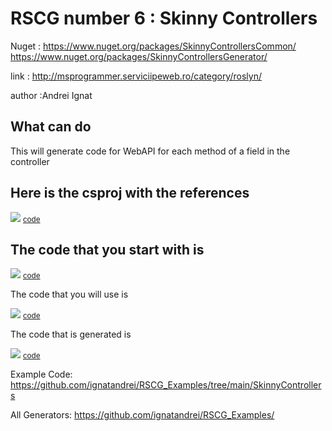 # RSCG number 6 : Skinny Controllers

Nuget :
    https://www.nuget.org/packages/SkinnyControllersCommon/
    https://www.nuget.org/packages/SkinnyControllersGenerator/


link : http://msprogrammer.serviciipeweb.ro/category/roslyn/ 


author :Andrei Ignat


## What can do

This will generate code for WebAPI for each method of a field in the controller

## Here is the csproj with the references

<img src='http://ignatandrei.github.io/RSCG_Examples/images/Skinny Controllers/The.csproj.png' />
<small>
<a href='http://ignatandrei.github.io/RSCG_Examples/images/Skinny Controllers/The.csproj' target='_blank'>code</a>
</small>


## The code that you start with is 


<img src='http://ignatandrei.github.io/RSCG_Examples/images/Skinny Controllers/ExistingCode.cs.png' />
<small>
<a href='http://ignatandrei.github.io/RSCG_Examples/images/Skinny Controllers/ExistingCode.cs' target='_blank'>code</a>
</small>

The code that you will use is

<img src='http://ignatandrei.github.io/RSCG_Examples/images/Skinny Controllers/Usage.cs.png' />
<small>
<a href='http://ignatandrei.github.io/RSCG_Examples/images/Skinny Controllers/Usage.cs' target='_blank'>code</a>
</small>



The code that is generated is

<img src='http://ignatandrei.github.io/RSCG_Examples/images/Skinny Controllers/GeneratedCode.cs.png' />
<small>
<a href='http://ignatandrei.github.io/RSCG_Examples/images/Skinny Controllers/GeneratedCode.cs' target='_blank'>code</a>
</small>


Example Code: <a href="https://github.com/ignatandrei/RSCG_Examples/tree/main/SkinnyControllers" rel="noopener" target="_blank">https://github.com/ignatandrei/RSCG_Examples/tree/main/SkinnyControllers</a>

All Generators: <a href="https://github.com/ignatandrei/RSCG_Examples/">https://github.com/ignatandrei/RSCG_Examples/</a>